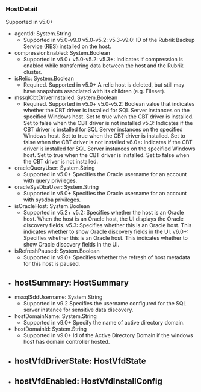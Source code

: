 ### HostDetail
Supported in v5.0+

- agentId: System.String
  - Supported in v5.0-v9.0
  v5.0-v5.2: 
  v5.3-v9.0: ID of the Rubrik Backup Service (RBS) installed on the host.
- compressionEnabled: System.Boolean
  - Supported in v5.0+
  v5.0-v5.2: 
  v5.3+: Indicates if compression is enabled while transferring data between the host and the Rubrik cluster.
- isRelic: System.Boolean
  - Required. Supported in v5.0+
  A relic host is deleted, but still may have snapshots associated with its children (e.g. Fileset).
- mssqlCbtDriverInstalled: System.Boolean
  - Required. Supported in v5.0+
  v5.0-v5.2: Boolean value that indicates whether the CBT driver is installed for SQL Server instances on the specified Windows host. Set to true when the CBT driver is installed. Set to false when the CBT driver is not installed
  v5.3: Indicates if the CBT driver is installed for SQL Server instances on the specified Windows host. Set to true when the CBT driver is installed. Set to false when the CBT driver is not installed
  v6.0+: Indicates if the CBT driver is installed for SQL Server instances on the specified Windows host. Set to true when the CBT driver is installed. Set to false when the CBT driver is not installed.
- oracleQueryUser: System.String
  - Supported in v5.0+
  Specifies the Oracle username for an account with query privileges.
- oracleSysDbaUser: System.String
  - Supported in v5.0+
  Specifies the Oracle username for an account with sysdba privileges.
- isOracleHost: System.Boolean
  - Supported in v5.2+
  v5.2: Specifies whether the host is an Oracle host. When the host is an Oracle host, the UI displays the Oracle discovery fields.
  v5.3: Specifies whether this is an Oracle host. This indicates whether to show Oracle discovery fields in the UI.
  v6.0+: Specifies whether this is an Oracle host. This indicates whether to show Oracle discovery fields in the UI.
- isRefreshPaused: System.Boolean
  - Supported in v9.0+
  Specifies whether the refresh of host metadata for this host is paused.
- hostSummary: HostSummary
  - 
- mssqlSddUsername: System.String
  - Supported in v9.2
  Specifies the username configured for the SQL server instance for sensitive data discovery.
- hostDomainName: System.String
  - Supported in v9.0+
  Specify the name of active directory domain.
- hostDomainId: System.String
  - Supported in v9.0+
  Id of the Active Directory Domain if the windows host has domain controller hosted.
- hostVfdDriverState: HostVfdState
  - 
- hostVfdEnabled: HostVfdInstallConfig
  - 
